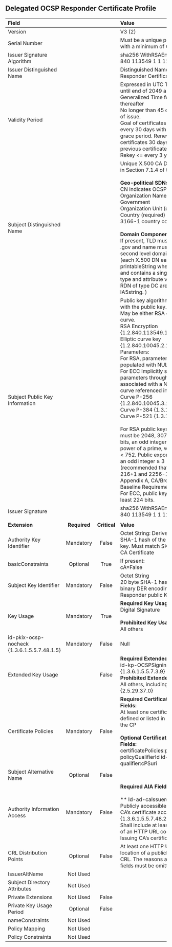 ## Delegated OCSP Responder Certificate Profile


| **Field** |       |       | **Value**                             |
| :-------- | :---: | :---: | :-------------------------------     |
| Version   |       |       | V3 (2)                                 |
| Serial Number   |       |       | Must be a unique positive integer with a minimum of 64 bits  |
| Issuer Signature Algorithm   |       |       |  sha256 WithRSAEncryption {1 2 840 113549 1 1 11}  |
| Issuer Distinguished Name   |       |       |  Distinguished Name of the OCSP Responder Certificate CA Issuer |
| Validity Period   |       |       |  Expressed in UTC Time for dates until end of 2049 and Generalized Time for dates thereafter <br> No longer than 45 days from date of issue. <br> Goal of certificates is issued every 30 days with a 15 day grace period. Renewed certificates 30 days longer than previous certificate. <br> Rekey <= every 3 years. |
| Subject Distinguished Name   |       |       | Unique X.500 CA DN as specified in Section 7.1.4 of this CP <br><br> **Geo-political SDNs:**<br> CN indicates OCSP Responder<br> Organization Name = U.S. Government <br> Organization Unit (optional) <br> Country (required) two-letter ISO 3166-1 country code - US <br><br>**Domain Component Names:**<br> If present, TLD must be .mil or .gov and name must contain second level domain IAW registry. <br> (each X.500 DN each RDN is a printableString where possible and contains a single attribute type and attribute value tuple. RDN of type DC are encoded as IA5string.  )   |
| Subject Public Key Information   |       |       |   Public key algorithm associated with the public key.<br>May be either RSA or elliptic curve.<br>RSA Encryption       {1.2.840.113549.1.1.1}<br> Elliptic curve key    {1.2.840.10045.2.1}<br>Parameters:<br>For RSA, parameters field is populated with NULL.<br>For ECC Implicitly specify parameters through an OID associated with a NIST approved curve referenced in 800-78-1:<br>Curve P-256  {1.2.840.10045.3.1.7} <br>Curve P-384 {1.3.132.0.34} <br>Curve P-521 {1.3.132.0.35}<br><br>For RSA public keys, modulus must be 2048, 3072, or 4096 bits, an odd integer, not the power of a prime, with no factors < 752.  Public exponent must be an odd integer ≥ 3 (recommended that it be between 216+1 and 2256-1.)   (Source:  Appendix A, CA/Browser Forum, Baseline Requirements) <br> For ECC, public key must be at least 224 bits.  |
| Issuer Signature   |       |       |   sha256 WithRSAEncryption {1 2 840 113549 1 1 11}    |
|               |                 |              |                                       |
| **Extension** |  **Required**   | **Critical** | **Value**                             |
| Authority Key Identifier  | Mandatory | False |  Octet String: Derived using the SHA-1 hash of the Issuer’s public key.  Must match SKI of issuing CA Certificate|
| basicConstraints   | Optional | True |  If present: <br>cA=False|
| Subject Key Identifier   | Mandatory | False |  Octet String <br> 20 byte SHA-1 hash of the binary DER encoding of the OCSP Responder public Key  |
| Key Usage   | Mandatory | True | **Required Key Usage:** <br> Digital Signature <br><br>**Prohibited Key Usage:** <br> All others |
| id-pkix-ocsp-nocheck {1.3.6.1.5.5.7.48.1.5} | Mandatory | False | Null |
| Extended Key Usage   |       | False | **Required Extended Key Usage:** <br> id-kp-OCSPSigning {1.3.6.1.5.5.7.3.9} <br> **Prohibited Extended Key Usage:** <br> All others, including anyEKU EKU {2.5.29.37.0} |
| Certificate Policies   |  Mandatory  | False | **Required Certificate Policy Fields:** <br>At least one certificate policy OID defined or listed in Section 1.2 of the CP <br><br>**Optional Certificate Policy Fields:** <br> certificatePolicies:policyQualifiers <br> policyQualifierId   id-qt 1 <br> qualifier:cPSuri |
| Subject Alternative Name   | Optional | False  |  | 
| Authority Information Access   | Mandatory | False | **Required AIA Fields** <br><br> ** Id-ad-caIssuers** <br> Publicly accessible URI of Issuing CA’s certificate accessMethod = {1.3.6.1.5.5.7.48.2} <br> Shall include at least 1 instance of an HTTP URL containing the Issuing CA’s certificate|
| CRL Distribution Points   | Optional | False | At least one HTTP URI to the location of a publicly accessible CRL. The reasons and cRLIssuer fields must be omitted. |
| IssuerAltName             | Not Used |  |  |
| Subject Directory Attributes | Not Used |  |  |
| Private Extensions        | Not Used | False |  |
| Private Key Usage Period  | Optional | False |  |
| nameConstraints           | Not Used |  |  |
| Policy Mapping            | Not Used |  |  |
| Policy Constraints        | Not Used |  |  |
